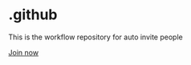 # .github
This is the workflow repository for auto invite people

[Join now](https://github.com/BrdigeWise-Tech/.github/issues/new?assignees=&labels=invite+me+to+the+community&projects=&template=invitation.yml&title=Please+invite+me+to+the+community)